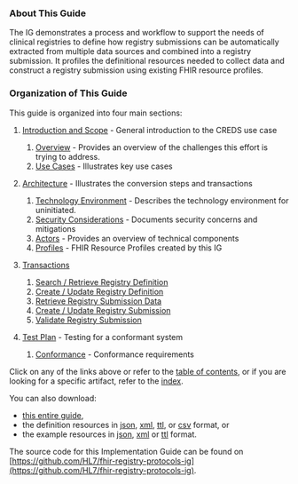 ### About This Guide
The IG demonstrates a process and workflow to support the needs of clinical registries to define how registry submissions can be automatically extracted from multiple data sources and combined into a registry submission. It profiles the definitional resources needed to collect data and construct a registry submission using existing FHIR resource profiles.

### Organization of This Guide
This guide is organized into four main sections:
1. [Introduction and Scope](introduction.html) - General introduction to the CREDS use case
   1. [Overview](overview.html) - Provides an overview of the challenges this effort is trying to address.
   1. [Use Cases](use_cases.html) - Illustrates key use cases

2. [Architecture](Architecture_and_Implementation.html) - Illustrates the conversion steps and transactions
   1. [Technology Environment](technology_environment.html) - Describes the technology environment for uninitiated.
   2. [Security Considerations](security_considerations.html) - Documents security concerns and mitigations
   3. [Actors](actors.html) - Provides an overview of technical components
   4. [Profiles](profiles_and_extensions.html) - FHIR Resource Profiles created by this IG

3. [Transactions](transactions.html)
   1. [Search / Retrieve Registry Definition ](transaction-SRRD.html)
   2. [Create / Update Registry Definition ](transaction-CURD.html)
   3. [Retrieve Registry Submission Data ](transaction-RRSD.html)
   4. [Create / Update Registry Submission ](transaction-CURS.html)
   5. [Validate Registry Submission ](transaction-VRS.html)

4. [Test Plan](test_plan.html) - Testing for a conformant system
   1. [Conformance](conformance.html) - Conformance requirements

Click on any of the links above or refer to the [table of contents](toc.html), or if you are looking for a specific artifact, refer to the [index](artifacts.html).

You can also download:

* [this entire guide](full-ig.zip),
* the definition resources in [json](definitions.json.zip), [xml](definitions.xml.zip), [ttl](definitions.ttl.zip), or [csv](csvs.zip) format, or
* the example resources in [json](examples.json.zip), [xml](examples.xml.zip) or [ttl](examples.ttl.zip) format.

The source code for this Implementation Guide can be found on
[https://github.com/HL7/fhir-registry-protocols-ig](https://github.com/HL7/fhir-registry-protocols-ig).
